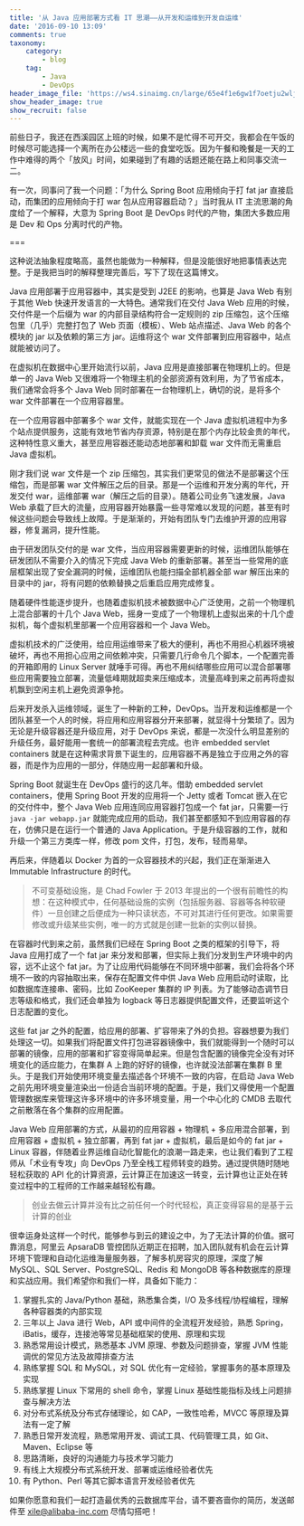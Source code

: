 ```yaml
---
title: '从 Java 应用部署方式看 IT 思潮——从开发和运维到开发自运维'
date: '2016-09-10 13:09'
comments: true
taxonomy:
    category:
        - blog
    tag:
        - Java
        - DevOps
header_image_file: 'https://ws4.sinaimg.cn/large/65e4f1e6gw1f7oetju2wlj20pd08cgm4.jpg'
show_header_image: true
show_recruit: false
---
```


前些日子，我还在西溪园区上班的时候，如果不是忙得不可开交，我都会在午饭的时候尽可能选择一个离所在办公楼远一些的食堂吃饭。因为午餐和晚餐是一天的工作中难得的两个「放风」时间，如果碰到了有趣的话题还能在路上和同事交流一二。

有一次，同事问了我一个问题：「为什么 Spring Boot 应用倾向于打 fat jar 直接启动，而集团的应用倾向于打 war 包从应用容器启动？」当时我从 IT 主流思潮的角度给了一个解释，大意为 Spring Boot 是 DevOps 时代的产物，集团大多数应用是 Dev 和 Ops 分离时代的产物。

===

这种说法抽象程度略高，虽然也能做为一种解释，但是没能很好地把事情表达完整。于是我把当时的解释整理完善后，写下了现在这篇博文。

Java 应用部署于应用容器中，其实是受到 J2EE 的影响，也算是 Java Web 有别于其他 Web 快速开发语言的一大特色。通常我们在交付 Java Web 应用的时候，交付件是一个后缀为 war 的内部目录结构符合一定规则的 zip 压缩包，这个压缩包里（几乎）完整打包了 Web 页面（模板）、Web 站点描述、Java Web 的各个模块的 jar 以及依赖的第三方 jar。运维将这个 war 文件部署到应用容器中，站点就能被访问了。

在虚拟机在数据中心里开始流行以前，Java 应用是直接部署在物理机上的。但是单一的 Java Web 又很难将一个物理主机的全部资源有效利用，为了节省成本，我们通常会将多个 Java Web 同时部署在一台物理机上，确切的说，是将多个 war 文件部署在一个应用容器里。

在一个应用容器中部署多个 war 文件，就能实现在一个 Java 虚拟机进程中为多个站点提供服务，这能有效地节省内存资源，特别是在那个内存比较金贵的年代，这种特性意义重大，甚至应用容器还能动态地部署和卸载 war 文件而无需重启 Java 虚拟机。

刚才我们说 war 文件是一个 zip 压缩包，其实我们更常见的做法不是部署这个压缩包，而是部署 war 文件解压之后的目录。那是一个运维和开发分离的年代，开发交付 war，运维部署 war（解压之后的目录）。随着公司业务飞速发展，Java Web 承载了巨大的流量，应用容器开始暴露一些寻常难以发现的问题，甚至有时候这些问题会导致线上故障。于是渐渐的，开始有团队专门去维护开源的应用容器，修复漏洞，提升性能。

由于研发团队交付的是 war 文件，当应用容器需要更新的时候，运维团队能够在研发团队不需要介入的情况下完成 Java Web 的重新部署。甚至当一些常用的底层框架出现了安全漏洞的时候，运维团队也能扫描全部机器全部 war 解压出来的目录中的 jar，将有问题的依赖替换之后重启应用完成修复。

随着硬件性能逐步提升，也随着虚拟机技术被数据中心广泛使用，之前一个物理机上混合部署的十几个 Java Web，摇身一变成了一个物理机上虚拟出来的十几个虚拟机，每个虚拟机里部署一个应用容器和一个 Java Web。

虚拟机技术的广泛使用，给应用运维带来了极大的便利，再也不用担心机器环境被破坏，再也不用担心应用之间依赖冲突，只需要几行命令几个脚本，一个配置完善的开箱即用的 Linux Server 就唾手可得。再也不用纠结哪些应用可以混合部署哪些应用需要独立部署，流量低峰期就超卖来压缩成本，流量高峰到来之前再将虚拟机飘到空闲主机上避免资源争抢。

后来开发杀入运维领域，诞生了一种新的工种，DevOps。当开发和运维都是一个团队甚至一个人的时候，将应用和应用容器分开来部署，就显得十分繁琐了。因为无论是升级容器还是升级应用，对于 DevOps 来说，都是一次没什么明显差别的升级任务，最好能用一套统一的部署流程去完成。也许 embedded servlet containers 就是在这种需求背景下诞生的，应用容器不再是独立于应用之外的容器，而是作为应用的一部分，伴随应用一起部署和升级。

Spring Boot 就诞生在 DevOps 盛行的这几年。借助 embedded servlet containers，使用 Spring Boot 开发的应用将一个 Jetty 或者 Tomcat 嵌入在它的交付件中，整个 Java Web 应用连同应用容器打包成一个 fat jar，只需要一行 `java -jar webapp.jar` 就能完成应用的启动，我们甚至都感知不到应用容器的存在，仿佛只是在运行一个普通的 Java Application。于是升级容器的工作，就和升级一个第三方类库一样，修改 pom 文件，打包，发布，轻而易举。

再后来，伴随着以 Docker 为首的一众容器技术的兴起，我们正在渐渐进入 Immutable Infrastructure 的时代。 

> 不可变基础设施，是 Chad Fowler 于 2013 年提出的一个很有前瞻性的构想：在这种模式中，任何基础设施的实例（包括服务器、容器等各种软硬件）一旦创建之后便成为一种只读状态，不可对其进行任何更改。如果需要修改或升级某些实例，唯一的方式就是创建一批新的实例以替换。

在容器时代到来之前，虽然我们已经在 Spring Boot 之类的框架的引导下，将 Java 应用打成了一个 fat jar 来分发和部署，但实际上我们分发到生产环境中的内容，远不止这个 fat jar。为了让应用代码能够在不同环境中部署，我们会将各个环境不一致的内容抽取出来，保存在配置文件中供 Java Web 应用启动时读取，比如数据库连接串、密码，比如 ZooKeeper 集群的 IP 列表。为了能够动态调节日志等级和格式，我们还会单独为 logback 等日志器提供配置文件，还要监听这个日志配置的变化。

这些 fat jar 之外的配置，给应用的部署、扩容带来了外的负担。容器想要为我们处理这一切。如果我们将配置文件打包进容器镜像中，我们就能得到一个随时可以部署的镜像，应用的部署和扩容变得简单起来。但是包含配置的镜像完全没有对环境变化的适应能力，在集群 A 上跑的好好的镜像，也许就没法部署在集群 B 里头。于是我们开始使用环境变量去描述各个环境不一致的内容，在启动 Java Web 之前先用环境变量渲染出一份适合当前环境的配置。于是，我们又得使用一个配置管理数据库来管理这许多环境中的许多环境变量，用一个中心化的 CMDB 去取代之前散落在各个集群的应用配置。

Java Web 应用部署的方式，从最初的应用容器 + 物理机 + 多应用混合部署，到应用容器 + 虚拟机 + 独立部署，再到 fat jar + 虚拟机，最后是如今的 fat jar + Linux 容器，伴随着业界运维自动化智能化的浪潮一路走来，也让我们看到了工程师从「术业有专攻」向 DevOps 乃至全栈工程师转变的趋势。通过提供随时随地轻松获取的 API 化的计算资源，云计算正在加速这一转变，云计算也让正处在转变过程中的工程师的工作越来越轻松有趣。

> 创业去做云计算并没有比之前任何一个时代轻松，真正变得容易的是基于云计算的创业

很幸运身处这样一个时代，能够参与到云的建设之中，为了无法计算的价值。据可靠消息，阿里云 ApsaraDB 管控团队近期正在招聘，加入团队就有机会在云计算环境下管理和自动化运维海量服务器，了解多机房容灾的原理，深度了解 MySQL、SQL Server、PostgreSQL、Redis 和 MongoDB 等各种数据库的原理和实战应用。我们希望你和我们一样，具备如下能力：

1. 掌握扎实的 Java/Python 基础，熟悉集合类，I/O 及多线程/协程编程，理解各种容器类的内部实现
2. 三年以上 Java 进行 Web，API 或中间件的全流程开发经验，熟悉 Spring，iBatis，缓存，连接池等常见基础框架的使用、原理和实现
3. 熟悉常用设计模式，熟悉基本 JVM 原理、参数及问题排查，掌握 JVM 性能调优的常见方法及故障排查方法
4. 熟练掌握 SQL 和 MySQL，对 SQL 优化有一定经验，掌握事务的基本原理及实现
5. 熟练掌握 Linux 下常用的 shell 命令，掌握 Linux 基础性能指标及线上问题排查与解决方法
6. 对分布式系统及分布式存储理论，如 CAP，一致性哈希，MVCC 等原理及算法有一定了解
7. 熟悉日常开发流程，熟悉常用开发、调试工具、代码管理工具，如 Git、Maven、Eclipse 等
8. 思路清晰，良好的沟通能力与技术学习能力
9. 有线上大规模分布式系统开发、部署或运维经验者优先
10. 有 Python、Perl 等其它脚本语言开发经验者优先

如果你愿意和我们一起打造最优秀的云数据库平台，请不要吝啬你的简历，发送邮件至 [xile@alibaba-inc.com](mailto:xile@alibaba-inc.com) 尽情勾搭吧！
